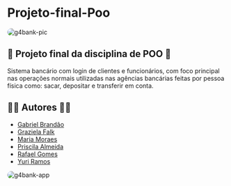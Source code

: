 # Projeto-final-Poo

<div>
<img align="middle" alt="g4bank-pic" style="border-radius:50px;" src="https://media.discordapp.net/attachments/489854983022575617/1021434080383995944/g4bank.PNG?width=832&height=466"></a>
</div>

## 🧾 Projeto final da disciplina de POO 🧾

Sistema bancário com login de clientes e funcionários, com foco principal nas operações normais utilizadas nas agências bancárias feitas por pessoa física como: sacar, depositar e transferir em conta.

## 👨‍💻 Autores 👩‍💻
- [Gabriel Brandão](https://github.com/GabrielCBrandao)
- [Graziela Falk](https://github.com/grazifalk)
- [Maria Moraes](https://github.com/mahlynn)
- [Priscila Almeida](https://github.com/Priscila-M)
- [Rafael Gomes](https://github.com/rafagomes10)
- [Yuri Ramos](https://github.com/Yuri-Ramos)

<div>
<img align="middle" alt="g4bank-app" style="border-radius:50px;" src="https://media.discordapp.net/attachments/489854983022575617/1021516923369955338/2.PNG?width=829&height=467"></a>
</div>
